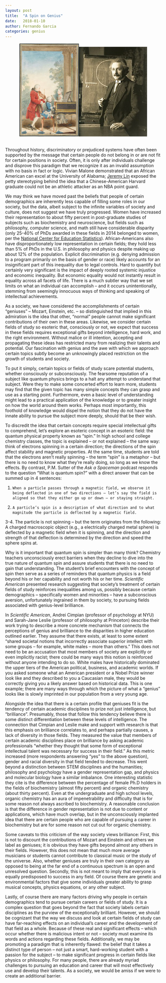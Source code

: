 ```yaml
---
layout: post
title:  "A Spin on Genius"
date:   2018-01-10
author: Fernando Garcia
categories: genius
---
```


<!--Had to hack this bit together in HTML to center side-by-side images-->
<div>
<center>
<img src="/images/mozart.jpg"/><img src="/images/einstein.jpg"/>
</center>
<br>
</div>

Throughout history, discriminatory or prejudiced systems have often been supported by the message that certain people do not belong in or are not fit for certain positions in society. Often, it is only after individuals challenge and disprove this paradigm that we recognize it as an invalid assumption with no basis in fact or logic. Vivian Malone demonstrated that an African American can excel at the University of Alabama; [Jeremy Lin](https://www.youtube.com/watch?v=0K2Pw3WhEnY) exposed the petty stereotyping behind the idea that a Chinese-American Harvard graduate could not be an athletic attacker as an NBA point guard.
<!--more-->
We may think we have moved past the beliefs that people of certain demographics are inherently less capable of filling some roles in our society, but the data, albeit subject to the infinite variables of society and culture, does not suggest we have truly progressed. Women have increased their representation to about fifty percent in post-graduate studies of subjects such as biochemistry and neuroscience, but fields such as philosophy, computer science, and math still have considerable disparity (only 25-40% of PhDs awarded in these fields in 2014 belonged to women, per the [National Center for Education Statistics](https://nces.ed.gov/programs/digest/d16/tables/dt16_318.30.asp?current=yes)). African-Americans also have disproportionately low representation in certain fields; they hold less than 5% of PhDs in the U.S. in philosophy and physics despite making up about 12% of the population. Explicit discrimination (e.g. denying admission to a program primarily on the basis of gender or race) likely accounts for an insignificant part of this inequality due to legal controls. Hard to quantify but certainly very significant is the impact of deeply rooted systemic injustice and economic inequality. But economic equality would not instantly result in equality across all facets of life. There is a much subtler way that we set limits on what an individual can accomplish – and it occurs unintentionally, stemming from seemingly innocuous ways of thinking and speaking of intellectual achievements.

As a society, we have considered the accomplishments of certain “geniuses” – Mozart, Einstein, etc. – so distinguished that implied in this admiration is the idea that other, “normal” people cannot make significant contributions of their own in these areas. Likewise, we consider certain fields of study so esoteric that, consciously or not, we expect that success in these fields requires exceptional gifts beyond intelligence, hard work, and the right environment. Without malice or ill intention, accepting and propagating these ideas has restricted many from realizing their talents and potential. Our fascination with genius and the awe with which we approach certain topics subtly become an unknowingly placed restriction on the growth of students and society.

To put it simply, certain topics or fields of study scare potential students, whether consciously or subconsciously. The fearsome reputation of a subject like quantum physics brings to a halt any attempt to understand that subject. Were they to make some concerted effort to learn more, students may find that the given topic has many simple concepts they can grasp and use as a starting point. Furthermore, even a basic level of understanding might lead to a practical application of the knowledge or to greater insight on how the world around them works. Perhaps most importantly, this foothold of knowledge would dispel the notion that they do not have the innate ability to pursue the subject more deeply, should that be their wish.

To discredit the idea that certain concepts require special intellectual gifts to comprehend, let’s explore an esoteric concept in an esoteric field: the quantum physical property known as “spin.”  In high school and college chemistry classes, the topic is explained – or not explained – the same way: think of electrons spinning in a certain direction; the directions of the spin affect stability and magnetic properties. At the same time, students are told that the electrons aren’t really spinning – the term “spin” is a metaphor – but there is no need to know what they’re really doing, so long as we know the effects. By contrast, P.M. Sutter of the *Ask a Spaceman* podcast responds to the question “What is quantum spin?” with a direct answer that can be summed up in 4 sentences:

1.     When a particle passes through a magnetic field, we observe it being deflected in one of two directions – let’s say the field is aligned so that they either go up or down – or staying straight.

2.     A particle’s spin is a description of what direction and to what magnitude the particle is deflected by a magnetic field.

3-4.  The particle is not spinning – but the term originates from the following: A charged macroscopic object (e.g., a electrically charged metal sphere) is deflected by a magnetic field when it is spinning, and the direction and strength of that deflection is determined by the direction and speed the sphere spins at.

Why is it important that quantum spin is simpler than many think? Chemistry teachers unconsciously erect barriers when they decline to dive into the true nature of quantum spin and assure students that there is no need to gain that understanding. The student’s brief encounters with the concept of spin then serve as a series of reminders that quantum physics is a field beyond his or her capability and not worth his or her time. *Scientific American* presented research suggesting that society’s treatment of certain fields of study reinforces inequalities among us, possibly because certain demographics – specifically women and minorities – have a subconscious aversion, unfortunately ingrained in them by society, to pursuing fields associated with genius-level brilliance.

In *Scientific American*, Andrei Cimpian (professor of psychology at NYU) and Sarah-Jane Leslie (professor of philosophy at Princeton) describe their work trying to describe a more concrete mechanism that connects the perceptions of genius and brilliance to the disparities in higher education outlined earlier. They assume that there exists, at least to some extent “shared societal notions that incorrectly associate superior intellect with some groups – for example, white males – more than others.” This does not need to be an accusation that most members of society are explicitly or even implicitly racist; there could be many ways this notion is reinforced without anyone intending to do so. White males have historically dominated the upper tiers of the American political, business, and academic worlds. If you asked someone what an American president or a Nobel Prize winner look like and they described to you a Caucasian male, they would be correctly giving you a likely answer based on historical data. This is one example; there are many ways through which the picture of what a “genius” looks like is slowly imprinted  in our population from a very young age.

Alongside the idea that there is a certain profile that geniuses fit is the tendency of certain academic disciplines to prize not just intelligence, but “brilliance”. Presumably, those that follow this tendency believe there is some distinct differentiation between these levels of intelligence. The connection that Cimpian and Leslie make and support with research is that this emphasis on brilliance correlates to, and perhaps partially causes, a lack of diversity in those fields. They measured the value that members of certain academic disciplines place on brilliance by asking academic professionals “whether they thought that some form of exceptional intellectual talent was necessary for success in their field.” As this metric increased (more respondents answering “yes” to the above question), gender and racial diversity in that field tended to decrease. This went beyond a distinction between STEM disciplines and the humanities; philosophy and psychology have a gender representation gap, and physics and molecular biology have a similar imbalance. One interesting statistic they cite is the difference between the percentage of female Ph.D holders in the fields of biochemistry (almost fifty percent) and organic chemistry (about thirty percent). Even at the undergraduate and high school levels, organic chemistry has an aura of impenetrability and difficulty that is for some reason not always ascribed to biochemistry. A reasonable conclusion is that the difference in gender representation is not due to content or applications, which have much overlap, but in the unconsciously implanted idea that there are certain people who are capable of pursuing a career in biochemistry but are for some reason not cut out for organic chemistry.

Some caveats to this criticism of the way society views brilliance: First, this is not to discount the contributions of Mozart and Einstein and others we label as geniuses; it is obvious they have gifts beyond almost any others in their fields. However, this does not mean that much more average musicians or students cannot contribute to classical music or the study of the universe. Also, whether geniuses are truly in their own category as opposed to being at the far end of a continuous spectrum is an open and unresolved question. Secondly, this is not meant to imply that everyone is equally predisposed to success in any field. Of course there are genetic and environmental factors that give some individuals greater ability to grasp musical concepts, physics equations, or any other subject.

Lastly, of course there are many factors driving why people in certain demographics tend to pursue certain careers or fields of study. It is a complex question that goes beyond the fact that society labels certain disciplines as the purview of the exceptionally brilliant. However, we should be cognizant that the way we discuss and look at certain fields of study can have far-reaching effects on an individual’s career and the development of that field as a whole. Because of these real and significant effects – which occur whether there is malicious intent or not – society must examine its words and actions regarding these fields. Additionally, we may be promoting a paradigm that is inherently flawed: the belief that it takes a distinct type of person – not just a smart, hard-working student with a passion for the subject – to make significant progress in certain fields like physics or philosophy. For many people, there are already myriad challenges to pursuing an education and career that will most effectively use and develop their talents. As a society, we would be amiss if we were to create an additional barrier.
